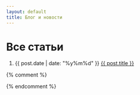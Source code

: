 ```yaml
---
layout: default
title: Блог и новости
---
```


# Все статьи

<ol reversed="reversed">
  <li>{{ post.date | date: "%y%m%d" }} <a href="{{ post.url | prepend: site.baseurl }}">{{ post.title }}</a></li>
</ol>




{% comment %}
<!--

{% for post in site.posts %}
1. {{ post.date | date: "%y%m%d" }} [{{ post.title }}]()  
{% endfor %}

<time>{{ post.date | date: "%b %-d, %Y" }}</time>
<h3><a href="{{ post.url | prepend: site.baseurl }}">{{ post.title }}</a></h3>


Коллекции:

{% for post in site.categories.articles %}
    <time>{{ post.date | date: "%b %-d, %Y" }}</time>
    <h3><a href="{{ post.url | prepend: site.baseurl }}">{{ post.title }}</a></h3>
{% endfor %}

-->
{% endcomment %}
